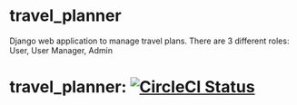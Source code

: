 # travel_planner

Django web application to manage travel plans. 
There are 3 different roles: User, User Manager, Admin




# travel_planner: [![CircleCI Status](https://github.com/shubhangini-tripathy/travel_planner.svg?style=shield&circle-token=:circle-token)](https://github.com/shubhangini-tripathy/travel_planner)
